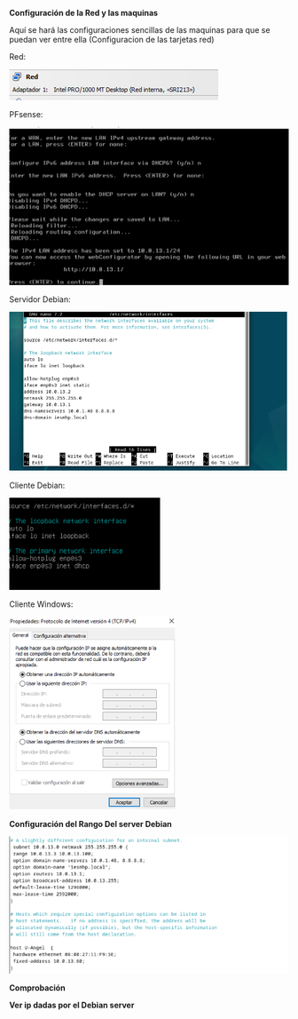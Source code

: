 **Configuración de la Red y las maquinas**

Aquí se hará las configuraciones sencillas de las maquinas 
para que se puedan ver entre ella (Configuracion de las tarjetas red)

Red:

![1](https://github.com/HerreraAngel/RSI/blob/main/TAREA2/IMGS/1.png)

PFsense:

![2](https://github.com/HerreraAngel/RSI/blob/main/TAREA2/IMGS/2.png)

Servidor Debian:

![3](https://github.com/HerreraAngel/RSI/blob/main/TAREA2/IMGS/3.png)

Cliente Debian:

![4](https://github.com/HerreraAngel/RSI/blob/main/TAREA2/IMGS/4.png)

Cliente Windows:

![5](https://github.com/HerreraAngel/RSI/blob/main/TAREA2/IMGS/5.png)


**Configuración del Rango Del server Debian**

![6](https://github.com/HerreraAngel/RSI/blob/main/TAREA2/IMGS/6.png)




**Comprobación**




**Ver ip dadas por el Debian server**
